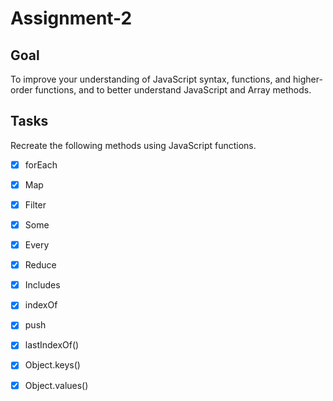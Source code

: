 # Assignment-2

## Goal
To improve your understanding of JavaScript syntax, functions, and higher-order functions, and to better understand JavaScript and Array methods.

## Tasks
Recreate the following methods using JavaScript functions.
* [x] forEach
* [x] Map
* [x] Filter
* [x] Some
* [x] Every
* [x] Reduce
* [x] Includes
* [x] indexOf
* [x] push
* [x] lastIndexOf()
* [x] Object.keys()
* [x] Object.values()



